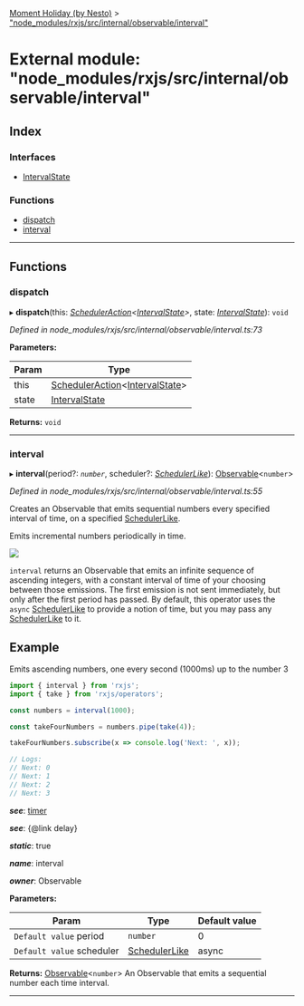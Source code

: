 [Moment Holiday (by Nesto)](../README.md) > ["node_modules/rxjs/src/internal/observable/interval"](../modules/_node_modules_rxjs_src_internal_observable_interval_.md)

# External module: "node_modules/rxjs/src/internal/observable/interval"

## Index

### Interfaces

* [IntervalState](../interfaces/_node_modules_rxjs_src_internal_observable_interval_.intervalstate.md)

### Functions

* [dispatch](_node_modules_rxjs_src_internal_observable_interval_.md#dispatch)
* [interval](_node_modules_rxjs_src_internal_observable_interval_.md#interval)

---

## Functions

<a id="dispatch"></a>

###  dispatch

▸ **dispatch**(this: *[SchedulerAction](../interfaces/_node_modules_rxjs_src_internal_types_.scheduleraction.md)<[IntervalState](../interfaces/_node_modules_rxjs_src_internal_observable_interval_.intervalstate.md)>*, state: *[IntervalState](../interfaces/_node_modules_rxjs_src_internal_observable_interval_.intervalstate.md)*): `void`

*Defined in node_modules/rxjs/src/internal/observable/interval.ts:73*

**Parameters:**

| Param | Type |
| ------ | ------ |
| this | [SchedulerAction](../interfaces/_node_modules_rxjs_src_internal_types_.scheduleraction.md)<[IntervalState](../interfaces/_node_modules_rxjs_src_internal_observable_interval_.intervalstate.md)> |
| state | [IntervalState](../interfaces/_node_modules_rxjs_src_internal_observable_interval_.intervalstate.md) |

**Returns:** `void`

___
<a id="interval"></a>

###  interval

▸ **interval**(period?: *`number`*, scheduler?: *[SchedulerLike](../interfaces/_node_modules_rxjs_src_internal_types_.schedulerlike.md)*): [Observable](../classes/_node_modules_rxjs_src_internal_observable_.observable.md)<`number`>

*Defined in node_modules/rxjs/src/internal/observable/interval.ts:55*

Creates an Observable that emits sequential numbers every specified interval of time, on a specified [SchedulerLike](../interfaces/_node_modules_rxjs_src_internal_types_.schedulerlike.md).

Emits incremental numbers periodically in time.

![](interval.png)

`interval` returns an Observable that emits an infinite sequence of ascending integers, with a constant interval of time of your choosing between those emissions. The first emission is not sent immediately, but only after the first period has passed. By default, this operator uses the `async` [SchedulerLike](../interfaces/_node_modules_rxjs_src_internal_types_.schedulerlike.md) to provide a notion of time, but you may pass any [SchedulerLike](../interfaces/_node_modules_rxjs_src_internal_types_.schedulerlike.md) to it.

Example
-------

Emits ascending numbers, one every second (1000ms) up to the number 3

```javascript
import { interval } from 'rxjs';
import { take } from 'rxjs/operators';

const numbers = interval(1000);

const takeFourNumbers = numbers.pipe(take(4));

takeFourNumbers.subscribe(x => console.log('Next: ', x));

// Logs:
// Next: 0
// Next: 1
// Next: 2
// Next: 3
```
*__see__*: [timer](_node_modules_rxjs_src_internal_observable_timer_.md#timer)

*__see__*: {@link delay}

*__static__*: true

*__name__*: interval

*__owner__*: Observable

**Parameters:**

| Param | Type | Default value |
| ------ | ------ | ------ |
| `Default value` period | `number` | 0 |
| `Default value` scheduler | [SchedulerLike](../interfaces/_node_modules_rxjs_src_internal_types_.schedulerlike.md) |  async |

**Returns:** [Observable](../classes/_node_modules_rxjs_src_internal_observable_.observable.md)<`number`>
An Observable that emits a sequential number each time
interval.

___

